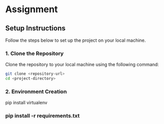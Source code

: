 # Assignment

## Setup Instructions

Follow the steps below to set up the project on your local machine.

### 1. Clone the Repository
Clone the repository to your local machine using the following command:
```bash
git clone <repository-url>
cd <project-directory>
```


### 2. Environment Creation
pip install virtualenv


### pip install -r requirements.txt
